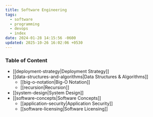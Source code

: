 ```yaml
---
title: Software Engineering
tags:
  - software
  - programming
  - devops
  - index
date: 2024-01-28 14:15:56 -0600
updated: 2025-10-26 16:02:06 +0530
---
```


### Table of Content

* [[deployment-strategy|Deployment Strategy]]
* [[data-structures-and-algorithms|Data Structures & Algorithms]]
	- [[big-o-notation|Big-O Notation]]
	- [[recursion|Recursion]]
* [[system-design|System Design]]
* [[software-concepts|Software Concepts]]
	- [[application-security|Application Security]]
	- [[software-licensing|Software Licensing]]
